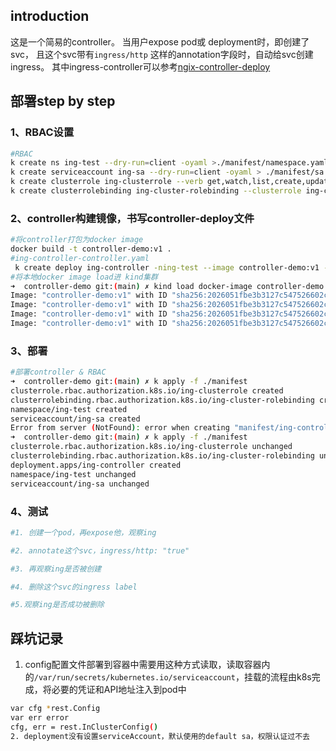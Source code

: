 ## introduction
这是一个简易的controller。
当用户expose pod或 deployment时，即创建了svc，
且这个svc带有`ingress/http` 这样的annotation字段时，自动给svc创建ingress。
其中ingress-controller可以参考[ngix-controller-deploy](https://kubernetes.github.io/ingress-nginx/deploy/#local-development-clusters)



## 部署step by step
### 1、RBAC设置
```bash
#RBAC
k create ns ing-test --dry-run=client -oyaml >./manifest/namespace.yaml
k create serviceaccount ing-sa --dry-run=client -oyaml > ./manifest/sa.yaml  
k create clusterrole ing-clusterrole --verb get,watch,list,create,update,delete --resource ingress --verb watch,list --resource service --dry-run=client  -oyaml > ./manifest/clusterrole.yaml
k create clusterrolebinding ing-cluster-rolebinding --clusterrole ing-clusterrole --serviceaccount default:ing-sa --dry-run=client -oyaml > ./manifest/clusterrolebinding.yaml
```

### 2、controller构建镜像，书写controller-deploy文件
```bash
#将controller打包为docker image
docker build -t controller-demo:v1 .
#ing-controller-controller.yaml
 k create deploy ing-controller -ning-test --image controller-demo:v1 --replicas 1  --dry-run=client -oyaml >./manifest/ing-controller-deploy.yaml
#将本地docker image load进 kind集群
➜  controller-demo git:(main) ✗ kind load docker-image controller-demo:v1           
Image: "controller-demo:v1" with ID "sha256:2026051fbe3b3127c547526602ce1bec1f1ff61e6c27056a9086a8b4333c8d5a" not yet present on node "kind-control-plane", loading...
Image: "controller-demo:v1" with ID "sha256:2026051fbe3b3127c547526602ce1bec1f1ff61e6c27056a9086a8b4333c8d5a" not yet present on node "kind-worker", loading...
Image: "controller-demo:v1" with ID "sha256:2026051fbe3b3127c547526602ce1bec1f1ff61e6c27056a9086a8b4333c8d5a" not yet present on node "kind-worker3", loading...
Image: "controller-demo:v1" with ID "sha256:2026051fbe3b3127c547526602ce1bec1f1ff61e6c27056a9086a8b4333c8d5a" not yet present on node "kind-worker2", loading...
```

### 3、部署
```bash
#部署controller & RBAC
➜  controller-demo git:(main) ✗ k apply -f ./manifest 
clusterrole.rbac.authorization.k8s.io/ing-clusterrole created
clusterrolebinding.rbac.authorization.k8s.io/ing-cluster-rolebinding created
namespace/ing-test created
serviceaccount/ing-sa created
Error from server (NotFound): error when creating "manifest/ing-controller-deploy.yaml": namespaces "ing-test" not found
➜  controller-demo git:(main) ✗ k apply -f ./manifest
clusterrole.rbac.authorization.k8s.io/ing-clusterrole unchanged
clusterrolebinding.rbac.authorization.k8s.io/ing-cluster-rolebinding unchanged
deployment.apps/ing-controller created
namespace/ing-test unchanged
serviceaccount/ing-sa unchanged
```

### 4、测试
```bash
#1. 创建一个pod，再expose他，观察ing

#2. annotate这个svc，ingress/http: "true"

#3. 再观察ing是否被创建

#4. 删除这个svc的ingress label

#5.观察ing是否成功被删除
```

## 踩坑记录
1. config配置文件部署到容器中需要用这种方式读取，读取容器内的`/var/run/secrets/kubernetes.io/serviceaccount`，挂载的流程由k8s完成，将必要的凭证和API地址注入到pod中
```bash
var cfg *rest.Config
var err error
cfg, err = rest.InClusterConfig() 
2. deployment没有设置serviceAccount，默认使用的default sa，权限认证过不去
```